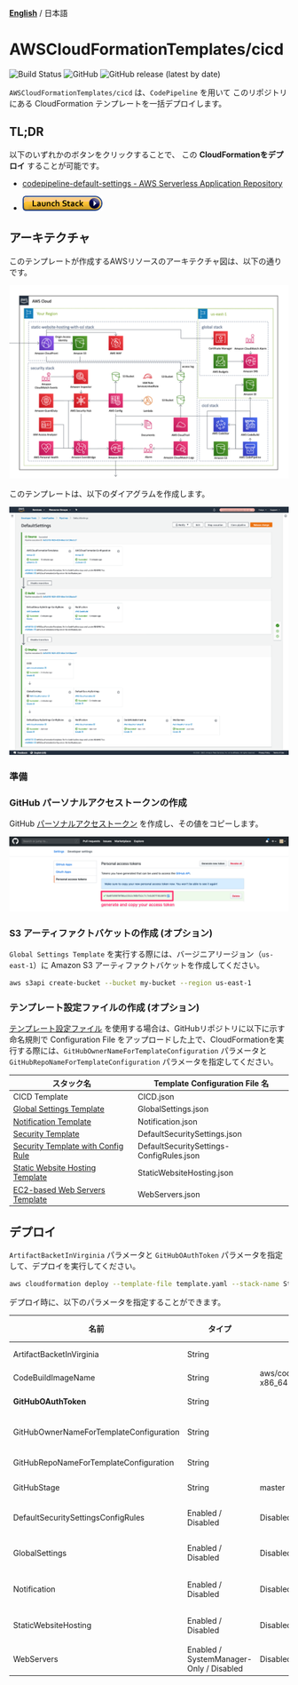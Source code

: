 [**English**](README.md) / 日本語

# AWSCloudFormationTemplates/cicd
![Build Status](https://codebuild.ap-northeast-1.amazonaws.com/badges?uuid=eyJlbmNyeXB0ZWREYXRhIjoiLzdYc1dVbmpHY1IvdnVCK2FrTS85dFhHMytNS2kzdEJ1YnE0MFhlc0ttanVIWWRhL1dBOTltSFZERGtZYWlmdlZnWElXWTBjcjdzSldHT0YyaGkxd01rPSIsIml2UGFyYW1ldGVyU3BlYyI6InF5RTZQQTBEYUNBVUJZU0kiLCJtYXRlcmlhbFNldFNlcmlhbCI6MX0%3D&branch=master)
![GitHub](https://img.shields.io/github/license/eijikominami/aws-cloudformation-templates)
![GitHub release (latest by date)](https://img.shields.io/github/v/release/eijikominami/aws-cloudformation-templates)

``AWSCloudFormationTemplates/cicd`` は、`CodePipeline` を用いて このリポジトリにある CloudFormation テンプレートを一括デプロイします。

## TL;DR

以下のいずれかのボタンをクリックすることで、 この **CloudFormationをデプロイ** することが可能です。

+ [codepipeline-default-settings - AWS Serverless Application Repository](https://serverlessrepo.aws.amazon.com/applications/arn:aws:serverlessrepo:us-east-1:172664222583:applications~codepipeline-default-settings)

+ [![cloudformation-launch-stack](../images/cloudformation-launch-stack.png)](https://console.aws.amazon.com/cloudformation/home?region=ap-northeast-1#/stacks/create/review?stackName=CICD&templateURL=https://eijikominami.s3-ap-northeast-1.amazonaws.com/aws-cloudformation-templates/cicd/template.yaml) 

## アーキテクチャ

このテンプレートが作成するAWSリソースのアーキテクチャ図は、以下の通りです。

![](../images/architecture.png)

このテンプレートは、以下のダイアグラムを作成します。

![](../images/cicd_codepipeline.png)

### 準備

### GitHub パーソナルアクセストークンの作成

GitHub [パーソナルアクセストークン](https://help.github.com/ja/github/authenticating-to-github/creating-a-personal-access-token-for-the-command-line) を作成し、その値をコピーします。

![](../images/generate_your_access_token.png)

### S3 アーティファクトバケットの作成 (オプション)

``Global Settings Template`` を実行する際には、バージニアリージョン（`us-east-1`）に Amazon S3 アーティファクトバケットを作成してください。
 
```bash
aws s3api create-bucket --bucket my-bucket --region us-east-1
```

### テンプレート設定ファイルの作成 (オプション)

[テンプレート設定ファイル](https://docs.aws.amazon.com/AWSCloudFormation/latest/UserGuide/continuous-delivery-codepipeline-cfn-artifacts.html#w2ab1c13c17c13) を使用する場合は、GitHubリポジトリに以下に示す命名規則で Configuration File をアップロードした上で、CloudFormationを実行する際には、`GitHubOwnerNameForTemplateConfiguration` パラメータと `GitHubRepoNameForTemplateConfiguration` パラメータを指定してください。

| スタック名 | Template Configuration File 名 | 
| --- | --- |
| CICD Template | CICD.json |
| [Global Settings Template](../global/README_JP.md) | GlobalSettings.json |
| [Notification Template](../notification/README_JP.md) | Notification.json |
| [Security Template](../security/README_JP.md) | DefaultSecuritySettings.json |
| [Security Template with Config Rule](../security-config-rules/README_JP.md) | DefaultSecuritySettings-ConfigRules.json |
| [Static Website Hosting Template](../static-website-hosting-with-ssl/README_JP.md) | StaticWebsiteHosting.json |
| [EC2-based Web Servers Template](../web-servers/README_JP.md) | WebServers.json |

## デプロイ

`ArtifactBacketInVirginia` パラメータと `GitHubOAuthToken` パラメータを指定して、デプロイを実行してください。

```bash
aws cloudformation deploy --template-file template.yaml --stack-name StaticWebsiteHosting --parameter-overrides ArtifactBacketInVirginia=my0bucket GitHubOAuthToken=XXXXX
```

デプロイ時に、以下のパラメータを指定することができます。

| 名前 | タイプ | デフォルト値 | 必須 | 詳細 |
| --- | --- | --- | --- | --- |
| ArtifactBacketInVirginia | String | | | Amazon S3 アーティファクトバケット（us-east-1） |
| CodeBuildImageName | String | aws/codebuild/amazonlinux2-x86_64-standard:3.0 | ○ | |
| **GitHubOAuthToken** | String | | | GitHubからコードを取得する際に用いるOAuthトークン |
| GitHubOwnerNameForTemplateConfiguration | String | | | TemplateConfigurationファイルが置かれているGitHubリポジトリの所有者名　|
| GitHubRepoNameForTemplateConfiguration | String | | | TemplateConfigurationファイルが置かれているGitHubリポジトリ名　|
| GitHubStage | String | master | ○ | CloudFormationテンプレートが置かれているリポジトリのステージ名 |
| DefaultSecuritySettingsConfigRules | Enabled / Disabled | Disabled | ○ | Enabledを指定した場合、`DefaultSecuritySettingsConfigRules` スタックがデプロイされます。 |
| GlobalSettings | Enabled / Disabled | Disabled | ○ | Enabledを指定した場合、`GlobalSettings` スタックがデプロイされます。 |
| Notification | Enabled / Disabled | Disabled | ○ | Enabledを指定した場合、`Notification` スタックがデプロイされます。 |
| StaticWebsiteHosting | Enabled / Disabled | Disabled | ○ | Enabledを指定した場合、`StaticWebsiteHosting` スタックがデプロイされます。 |
| WebServers | Enabled / SystemManager-Only / Disabled | Disabled | ○ | Enabledを指定した場合、`WebServers` スタックがデプロイされます。 |